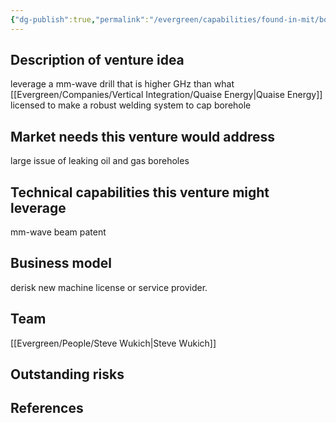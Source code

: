 ```yaml
---
{"dg-publish":true,"permalink":"/evergreen/capabilities/found-in-mit/borehole-sealing-using-mm-waves/","tags":["capability","rtcnl"]}
---
```




## Description of venture idea
leverage a mm-wave drill that is higher GHz than what [[Evergreen/Companies/Vertical Integration/Quaise Energy\|Quaise Energy]] licensed to make a robust welding system to cap borehole

## Market needs this venture would address
large issue of leaking oil and gas boreholes

## Technical capabilities this venture might leverage
mm-wave beam patent

## Business model
derisk new machine
license
or service provider.

## Team
[[Evergreen/People/Steve Wukich\|Steve Wukich]]

## Outstanding risks


## References
